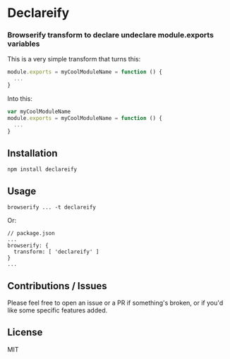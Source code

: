 # Declareify

### Browserify transform to declare undeclare module.exports variables

This is a very simple transform that turns this:

```javascript
module.exports = myCoolModuleName = function () {
  ...
}
```

Into this:

```javascript
var myCoolModuleName
module.exports = myCoolModuleName = function () {
  ...
}
```

## Installation
```
npm install declareify
```

## Usage

```
browserify ... -t declareify
```

Or:

```
// package.json
...
browserify: {
  transform: [ 'declareify' ]
}
...
```

## Contributions / Issues
Please feel free to open an issue or a PR if something's broken, or if you'd like some specific features added.

## License
MIT
